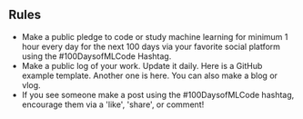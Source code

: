 ## Rules

* Make a public pledge to code or study machine learning for minimum 1 hour every day for the next 100 days via your favorite social platform using the #100DaysofMLCode Hashtag.
* Make a public log of your work. Update it daily. Here is a GitHub example template. Another one is here. You can also make a blog or vlog.
* If you see someone make a post using the #100DaysofMLCode hashtag, encourage them via a 'like', 'share', or comment!
